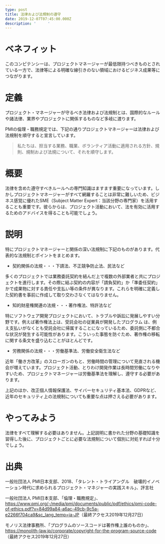 ```yaml
---
type: post
title: 法律および法規制の遵守
date: 2019-12-07T07:45:00.000Z
description: '  　　'
---
```

# ベネフィット

このコンピテンシーは、プロジェクトマネージャーが最低限持つべきものとされている一方で、法律等による明確な線引きのない領域におけるビジネス成果等につながります。

# 定義

プロジェクト・マネージャーが守るべき法律および法規制とは、国際的なルールや諸法律、業界やプロジェクトに関係するものなど多岐に渡ります。

PMIの倫理・職務規定では、下記の通りプロジェクトマネージャーは法律および法規制を順守すると宣言しています。

> 私たちは、担当する業務、職業、ボランティア活動に適用される方針、規則、規制および法規について、それを順守します。

# 概要

法律を含めた遵守すべきルールへの専門知識はますます重要になっています。しかしプロジェクトマネージャーがすべて網羅することは非常に難しいため、ビジネス感覚に優れたSME（Subject Matter Expert：当該分野の専門家）を活用することも重要です。彼らからは、プロジェクト活動において、法を有効に活用するためのアドバイスを得ることも可能でしょう。

# 説明

特にプロジェクトマネージャーと関係の深い法規制に下記のものがあります。代表的な法規制とポイントをまとめます。

* 契約関係の法規・・・下請法、不正競争防止法、民法など

多くのプロジェクトでは業務委託契約を結んだ上で複数の外部業者と共にプロジェクトを進行します。その際に結ぶ契約の内容が「請負契約」か「準委任契約」かで成果物に対する責任や支払い等の条件が異なります。これらを明確に定義した契約書を事前に作成して取り交わさなくてはなりません。

* 知的財産権関連の法規・・・著作権法、特許法など

特にソフトウェア開発プロジェクトにおいて、トラブルや訴訟に発展しやすい分野です。例えば著作権法上は、受託会社の従業員が開発したプログラム
は、例え支払いがなくとも受託会社に帰属することになっているため、委託側に不都合な状況が発生する可能性があります。こういった事態を防ぐため、著作権の移転に関する条文を盛り込むことがほとんどです。

* 労務関係の法規・・・労働基準法、労働安全衛生法など

近年「働き方改革」のスローガンのもと、労働時間の管理について見直される機会が増えています。プロジェクト活動、とりわけ開発作業は長時間労働になりやすいため、プロジェクトマネージャーは労働基準法を理解し、遵守する必要があります。

上記のほか、改正個人情報保護法、サイバーセキュリティ基本法、GDPRなど、近年のセキュリティ上の法規制についても重要な点は押さえる必要があります。

# やってみよう

法律をすべて理解する必要はありません。上記説明に書かれた分野の基礎知識を習得した後に、プロジェクトごとに必要な法規制について個別に対処すれば十分でしょう。

# 出典

一般社団法人 PMI日本支部、2018、「タレント・トライアングル　破壊的イノベーション時代に求められるプロジェクト・マネジャーの実践スキル」、評言社

一般社団法人 PMI日本支部、「倫理・職務規定」、<https://www.pmi.org/-/media/pmi/documents/public/pdf/ethics/pmi-code-of-ethics.pdf?v=84d99a84-a6ac-49cb-9c5a-e2266f704ca9&sc_lang_temp=ja-JP>（最終アクセス2019年12月27日）

モノリス法律事務所、「プログラムのソースコードは著作権上誰のものか」、<https://monolith-law.jp/corporate/copyright-for-the-program-source-code>（最終アクセス2019年12月27日）
